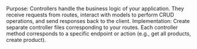 Purpose: Controllers handle the business logic of your application. They receive requests from routes, interact with models to perform CRUD operations, and send responses back to the client.
Implementation: Create separate controller files corresponding to your routes. Each controller method corresponds to a specific endpoint or action (e.g., get all products, create product).